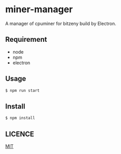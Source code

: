 # miner-manager
A manager of cpuminer for bitzeny build by Electron.

## Requirement
- node
- npm
- electron

## Usage
```sh
$ npm run start
```

## Install
```sh
$ npm install
```

## LICENCE
[MIT](https://github.com/kalmare/miner-manager/blob/master/LICENSE)